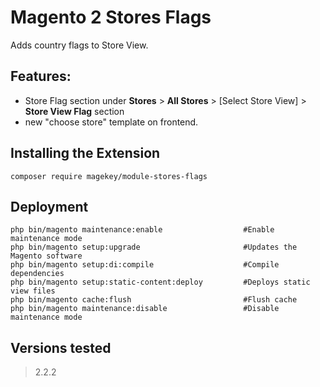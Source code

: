 # Magento 2 Stores Flags

Adds country flags to Store View.

## Features:

- Store Flag section under  **Stores** > **All Stores** > [Select Store View] > **Store View Flag** section
- new "choose store" template on frontend.

## Installing the Extension

    composer require magekey/module-stores-flags

## Deployment

    php bin/magento maintenance:enable                  #Enable maintenance mode
    php bin/magento setup:upgrade                       #Updates the Magento software
    php bin/magento setup:di:compile                    #Compile dependencies
    php bin/magento setup:static-content:deploy         #Deploys static view files
    php bin/magento cache:flush                         #Flush cache
    php bin/magento maintenance:disable                 #Disable maintenance mode

## Versions tested
> 2.2.2
